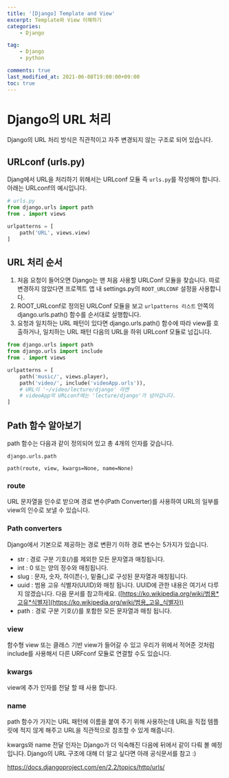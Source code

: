 ```yaml
---
title: '[Django] Template and View'
excerpt: Template와 View 이해하기
categories:
    - Django

tag:
    - Django
    - python

comments: true
last_modified_at: 2021-06-08T19:00:00+09:00
toc: true
---
```


# Django의 URL 처리

Django의 URL 처리 방식은 직관적이고 자주 변경되지 않는 구조로 되어 있습니다.

## URLconf (urls.py)

Djang에서 URL을 처리하기 위해서는 URLconf 모듈 즉 `urls.py`를 작성해야 합니다. 아래는 URLconf의 예시입니다.

```python
# urls.py
from django.urls import path
from . import views

urlpatterns = [
    path('URL', views.view)
]
```

## URL 처리 순서

1. 처음 요청이 들어오면 Django는 맨 처음 사용할 URLConf 모듈을 찾습니다. 따로 변경하지 않았다면 프로젝트 앱 내 settings.py의 `ROOT_URLCONF` 설정을 사용합니다.
2. ROOT_URLconf로 정의된 URLConf 모듈을 보고 `urlpatterns 리스트` 안쪽의 django.urls.path() 함수를 순서대로 실행합니다.
3. 요청과 일치하는 URL 패턴이 있다면 django.urls.path() 함수에 따라 view를 호출하거나, 일치하는 URL 패턴 다음의 URL을 하위 URLconf 모듈로 넘깁니다.

```python
from django.urls import path
from django.urls import include
from . import views

urlpatterns = [
    path('music/', views.player),
    path('video/', include('videoApp.urls')),
    # URL이 '~/video/lecture/django' 라면
    # videoApp의 URLconf에는 'lecture/django'가 넘어갑니다.
]
```

## Path 함수 알아보기

path 함수는 다음과 같이 정의되어 있고 총 4개의 인자를 갖습니다.

```
django.urls.path

path(route, view, kwargs=None, name=None)
```

### route

URL 문자열을 인수로 받으며 경로 변수(Path Converter)를 사용하여 URL의 일부를 view의 인수로 보낼 수 있습니다.

### Path converters

Django에서 기본으로 제공하는 경로 변환기 이하 경로 변수는 5가지가 있습니다.

- str : 경로 구분 기호(/)를 제외한 모든 문자열과 매칭됩니다.
- int : 0 또는 양의 정수와 매칭됩니다.
- slug : 문자, 숫자, 하이픈(-), 밑줄(_)로 구성된 문자열과 매칭됩니다.
- uuid : 범용 고유 식별자(UUID)와 매칭 됩니다. UUID에 관한 내용은 여기서 다루지 않겠습니다.
  다음 문서를 참고하세요. ([https://ko.wikipedia.org/wiki/범용*고유*식별자](https://ko.wikipedia.org/wiki/범용_고유_식별자))
- path : 경로 구분 기호(/)를 포함한 모든 문자열과 매칭 됩니다.

### view

함수형 view 또는 클래스 기반 view가 들어갈 수 있고 우리가 위에서 적어준 것처럼 include를 사용해서 다른 URFconf 모듈로 연결할 수도 있습니다.

### kwargs

view에 추가 인자를 전달 할 때 사용 합니다.

### name

path 함수가 가지는 URL 패턴에 이름을 붙여 주기 위해 사용하는데 URL을 직접 템플릿에 적지 않게 해주고 URL을 직관적으로 참조할 수 있게 해줍니다.

kwargs와 name 전달 인자는 Django가 더 익숙해진 다음에 뒤에서 같이 다뤄 볼 예정입니다. Django의 URL 구조에 대해 더 알고 싶다면 아래 공식문서를 참고 :) 

https://docs.djangoproject.com/en/2.2/topics/http/urls/